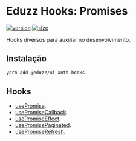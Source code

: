 # Eduzz Hooks: Promises

[![version](https://img.shields.io/npm/v/@eduzz/ui-antd-hooks)](https://www.npmjs.com/package/@eduzz/ui-antd-hooks)
[![size](https://img.shields.io/bundlephobia/min/@eduzz/ui-antd-hooks)](https://www.npmjs.com/package/@eduzz/ui-antd-hooks)

Hooks diversos para auxiliar no desenvolvimento.

## Instalação

```bash
yarn add @eduzz/ui-antd-hooks
```

## Hooks

- [usePromise](https://github.com/eduzz/ui-antd-hooks/blob/master/usePromise/index.md).
- [usePromiseCallback](https://github.com/eduzz/ui-antd-hooks/blob/master/usePromiseCallback/index.md).
- [usePromiseEffect](https://github.com/eduzz/ui-antd-hooks/blob/master/usePromiseEffect/index.md).
- [usePromisePaginated](https://github.com/eduzz/ui-antd-hooks/blob/master/usePromisePaginated/index.md).
- [usePromiseRefresh](https://github.com/eduzz/ui-antd-hooks/blob/master/usePromiseRefresh/index.md).